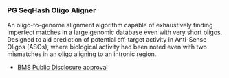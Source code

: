 ### PG SeqHash Oligo Aligner

An oligo-to-genome alignment algorithm capable of exhaustively finding
imperfect matches in a large genomic database even with very short
oligos. Designed to aid prediction of potential off-target activity in
Anti-Sense Oligos (ASOs), where biological activity had been noted
even with two mismatches in an oligo aligning to an intronic region.

* [BMS Public Disclosure approval](PubD-Disclosure-Approval.md)
